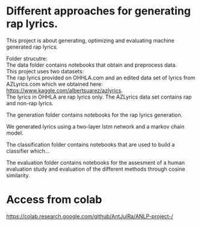 # Different approaches for generating rap lyrics.

This project is about generating, optimizing and evaluating machine generated rap lyrics. 

Folder strucutre:   
The data folder contains notebooks that obtain and preprocess data.   
This project uses two datasets:  
The rap lyrics provided on OHHLA.com and an edited data set of lyrics from AZLyrics.com which we obtained here: https://www.kaggle.com/albertsuarez/azlyrics.  
The lyrics in OHHLA are rap lyrics only. The AZLyrics data set contains rap and non-rap lyrics. 

The generation folder contains notebooks for the rap lyrics generation.  

We generated lyrics using a two-layer lstm network and a markov chain model.

The classification folder contains notebooks that are used to build a classifier which...

The evaluation folder contains notebooks for the assesment of a human evaluation study and evaluation of the different methods through cosine similarity. 


# Access from colab
https://colab.research.google.com/github/AntJulRa/ANLP-project-/
